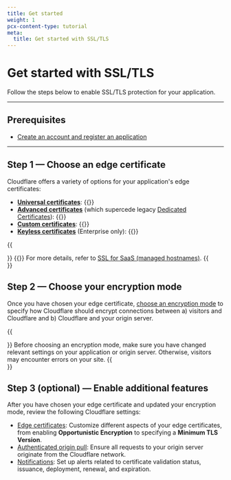 ```yaml
---
title: Get started
weight: 1
pcx-content-type: tutorial
meta:
  title: Get started with SSL/TLS
---
```


# Get started with SSL/TLS

Follow the steps below to enable SSL/TLS protection for your application.

---

## Prerequisites

- [Create an account and register an application](https://support.cloudflare.com/hc/articles/360059655691)

---

## Step 1 — Choose an edge certificate

Cloudflare offers a variety of options for your application's edge certificates:

- [**Universal certificates**](/ssl/edge-certificates/universal-ssl/): {{<render file="_universal-ssl-definition.md">}}
- [**Advanced certificates**](/ssl/edge-certificates/advanced-certificate-manager/) (which supercede legacy [Dedicated Certificates](https://support.cloudflare.com/hc/articles/228009108)): {{<render file="_acm-definition.md">}}
- [**Custom certificates**](/ssl/edge-certificates/custom-certificates/): {{<render file="_custom-certificates-definition.md">}}
- [**Keyless certificates**](/ssl/keyless-ssl/) (Enterprise only): {{<render file="_keyless-ssl-definition.md">}}

{{<Aside type="note" header="Note:">}}
  {{<render file="_ssl-for-saas-definition.md">}}
  For more details, refer to [SSL for SaaS (managed hostnames)](/ssl/ssl-for-saas/).
{{</Aside>}}

## Step 2 — Choose your encryption mode

Once you have chosen your edge certificate, [choose an encryption mode](/ssl/origin-configuration/ssl-modes/) to specify how Cloudflare should encrypt connections between a) visitors and Cloudflare and b) Cloudflare and your origin server.

{{<Aside type="warning" header="Warning:">}}
Before choosing an encryption mode, make sure you have changed relevant settings on your application or origin server. Otherwise, visitors may encounter errors on your site.
{{</Aside>}}

## Step 3 (optional) — Enable additional features

After you have chosen your edge certificate and updated your encryption mode, review the following Cloudflare settings:

- [Edge certificates](/ssl/edge-certificates/additional-options/): Customize different aspects of your edge certificates, from enabling **Opportunistic Encryption** to specifying a **Minimum TLS Version**.
- [Authenticated origin pull](/ssl/origin-configuration/authenticated-origin-pull/): Ensure all requests to your origin server originate from the Cloudflare network.
- [Notifications](/ssl/notifications/): Set up alerts related to certificate validation status, issuance, deployment, renewal, and expiration.
